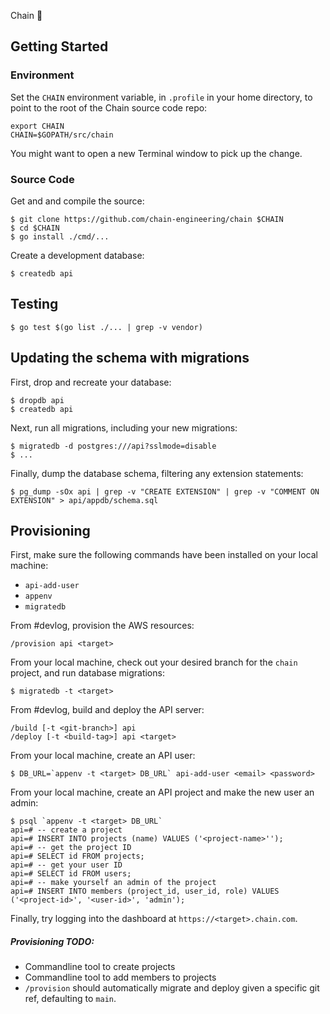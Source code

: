 Chain 🍭

## Getting Started

### Environment

Set the `CHAIN` environment variable, in `.profile` in your home
directory, to point to the root of the Chain source code repo:

	export CHAIN
	CHAIN=$GOPATH/src/chain

You might want to open a new Terminal window to pick up the change.

### Source Code

Get and and compile the source:

	$ git clone https://github.com/chain-engineering/chain $CHAIN
	$ cd $CHAIN
	$ go install ./cmd/...

Create a development database:

	$ createdb api

## Testing

    $ go test $(go list ./... | grep -v vendor)

## Updating the schema with migrations

First, drop and recreate your database:

	$ dropdb api
	$ createdb api

Next, run all migrations, including your new migrations:

	$ migratedb -d postgres:///api?sslmode=disable
	$ ...

Finally, dump the database schema, filtering any extension statements:

	$ pg_dump -sOx api | grep -v "CREATE EXTENSION" | grep -v "COMMENT ON EXTENSION" > api/appdb/schema.sql

## Provisioning

First, make sure the following commands have been installed on your local machine:

- `api-add-user`
- `appenv`
- `migratedb`

From #devlog, provision the AWS resources:

	/provision api <target>

From your local machine, check out your desired branch for the `chain` project, and run database migrations:

	$ migratedb -t <target>

From #devlog, build and deploy the API server:

	/build [-t <git-branch>] api
	/deploy [-t <build-tag>] api <target>

From your local machine, create an API user:

	$ DB_URL=`appenv -t <target> DB_URL` api-add-user <email> <password>

From your local machine, create an API project and make the new user an admin:

	$ psql `appenv -t <target> DB_URL`
	api=# -- create a project
	api=# INSERT INTO projects (name) VALUES ('<project-name>'');
	api=# -- get the project ID
	api=# SELECT id FROM projects;
	api=# -- get your user ID
	api=# SELECT id FROM users;
	api=# -- make yourself an admin of the project
	api=# INSERT INTO members (project_id, user_id, role) VALUES ('<project-id>', '<user-id>', 'admin');

Finally, try logging into the dashboard at `https://<target>.chain.com`.

##### Provisioning TODO:

- Commandline tool to create projects
- Commandline tool to add members to projects
- `/provision` should automatically migrate and deploy given a specific git ref, defaulting to `main`.
